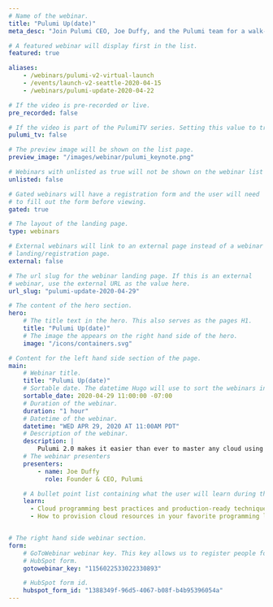 ```yaml
---
# Name of the webinar.
title: "Pulumi Up(date)"
meta_desc: "Join Pulumi CEO, Joe Duffy, and the Pulumi team for a walk-through of all the improvements and modern infrastructure capabilities of Pulumi."

# A featured webinar will display first in the list.
featured: true

aliases:
    - /webinars/pulumi-v2-virtual-launch
    - /events/launch-v2-seattle-2020-04-15
    - /webinars/pulumi-update-2020-04-22

# If the video is pre-recorded or live.
pre_recorded: false

# If the video is part of the PulumiTV series. Setting this value to true will list the video in the "PulumiTV" section.
pulumi_tv: false

# The preview image will be shown on the list page.
preview_image: "/images/webinar/pulumi_keynote.png"

# Webinars with unlisted as true will not be shown on the webinar list
unlisted: false

# Gated webinars will have a registration form and the user will need
# to fill out the form before viewing.
gated: true

# The layout of the landing page.
type: webinars

# External webinars will link to an external page instead of a webinar
# landing/registration page.
external: false

# The url slug for the webinar landing page. If this is an external
# webinar, use the external URL as the value here.
url_slug: "pulumi-update-2020-04-29"

# The content of the hero section.
hero:
    # The title text in the hero. This also serves as the pages H1.
    title: "Pulumi Up(date)"
    # The image the appears on the right hand side of the hero.
    image: "/icons/containers.svg"

# Content for the left hand side section of the page.
main:
    # Webinar title.
    title: "Pulumi Up(date)"
    # Sortable date. The datetime Hugo will use to sort the webinars in date order.
    sortable_date: 2020-04-29 11:00:00 -07:00
    # Duration of the webinar.
    duration: "1 hour"
    # Datetime of the webinar.
    datetime: "WED APR 29, 2020 AT 11:00AM PDT"
    # Description of the webinar.
    description: |
        Pulumi 2.0 makes it easier than ever to master any cloud using your favorite languages.  Learn about new capabilities to help your team plan, build, validate, deploy and secure your cloud resources. With Pulumi’s new capabilities, you’ll spend less time fretting about complex configurations and more time delivering new infrastructure, apps, and services for your customers and stakeholders. Our improved documentation and first-class support for Python, .NET and Go means that more teams can start building, collaborating on and re-using infrastructure code.
    # The webinar presenters
    presenters:
        - name: Joe Duffy
          role: Founder & CEO, Pulumi

    # A bullet point list containing what the user will learn during the webinar.
    learn:
      - Cloud programming best practices and production-ready techniques.
      - How to provision cloud resources in your favorite programming language.


# The right hand side webinar section.
form:
    # GoToWebinar webinar key. This key allows us to register people for webinars via the
    # HubSpot form.
    gotowebinar_key: "1156022533022330893"

    # HubSpot form id.
    hubspot_form_id: "1388349f-96d5-4067-b08f-b4b95396054a"
---
```

